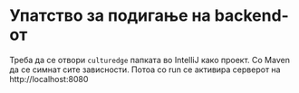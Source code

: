 # Упатство за подигање на backend-от

Треба да се отвори `culturedge` папката во IntelliJ како проект. Со Maven да се симнат сите зависности. Потоа со run се активира серверот на http://localhost:8080